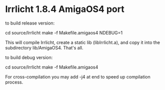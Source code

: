 # Irrlicht 1.8.4 AmigaOS4 port

to build release version:

cd source/Irrlicht
make -f Makefile.amigaos4 NDEBUG=1

This will compile Irrlicht, create a static lib (libIrrlicht.a), and copy it
into the subdirectory lib/AmigaOS4. That's all.


to build debug version:

cd source/Irrlicht
make -f Makefile.amigaos4


For cross-compilation you may add -j4 at end to speed up compilation process.
